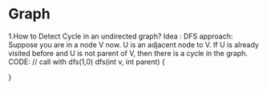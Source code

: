 # Graph
1.How to Detect Cycle in an undirected graph?
Idea : 
DFS approach: Suppose you are in a node V now. U is an adjacent node to V. If U is already visited before and U is not parent of V, then there is a cycle in the graph.
CODE:
// call with dfs(1,0)
dfs(int v, int parent)
{
  
}
